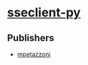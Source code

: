 # [sseclient-py](https://pypi.org/project/sseclient-py)



## Publishers
- [mpetazzoni](https://pypi.org/user/mpetazzoni)

